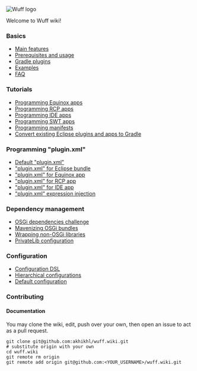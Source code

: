 ![Wuff logo](wiki/images/robo-dog_60x64.png)

Welcome to Wuff wiki!

### Basics

- [Main features](Main-features)
- [Prerequisites and usage](Prerequisites-and-usage)
- [Gradle plugins](Gradle-plugins)
- [Examples](Examples)
- [FAQ](Faq)

### Tutorials

- [Programming Equinox apps](Programming-Equinox-apps)
- [Programming RCP apps](Programming-RCP-apps)
- [Programming IDE apps](Programming-IDE-apps)
- [Programming SWT apps](Programming-SWT-apps)
- [Programming manifests](Programming-manifests)
- [Convert existing Eclipse plugins and apps to Gradle](Convert-existing-Eclipse-plugins-and-apps-to-Gradle)

### Programming "plugin.xml"

- [Default "plugin.xml"](Default-plugin.xml)
- ["plugin.xml" for Eclipse bundle](plugin.xml-for-eclipse-bundle)
- ["plugin.xml" for Equinox app](Plugin.xml-for-eclipse-equinox-app)
- ["plugin.xml" for RCP app](Plugin.xml-for-eclipse-rcp-app)
- ["plugin.xml" for IDE app](Plugin.xml-for-eclipse-ide-app)
- ["plugin.xml" expression injection](plugin.xml-expression-injection)

### Dependency management

- [OSGi dependencies challenge](OSGi-dependencies-challenge)
- [Mavenizing OSGi bundles](Mavenizing-OSGi-bundles)
- [Wrapping non-OSGi libraries](Wrapping-non-OSGi-libraries)
- [PrivateLib configuration](PrivateLib-configuration)

### Configuration

- [Configuration DSL](Configuration-DSL)
- [Hierarchical configurations](Hierarchical-configurations)
- [Default configuration](Default-configuration)

### Contributing

#### Documentation

You may clone the wiki, edit, push over your own, then open an issue to act as a pull request.

    git clone git@github.com:akhikhl/wuff.wiki.git
    # substitute origin with your own
    cd wuff.wiki
    git remote rm origin
    git remote add origin git@github.com:<YOUR_USERNAME>/wuff.wiki.git

